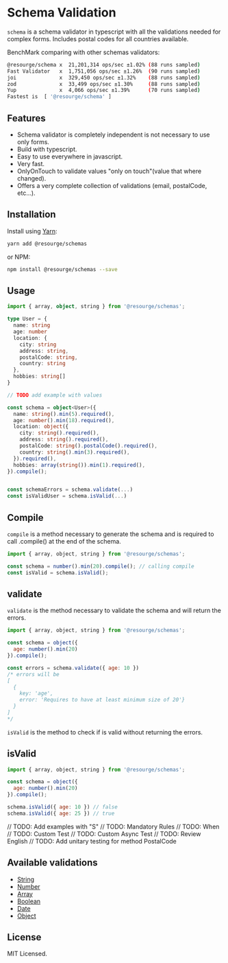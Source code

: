 # Schema Validation

`schema` is a schema validator in typescript with all the validations needed for complex forms. 
Includes postal codes for all countries available.

BenchMark comparing with other schemas validators:
```sh
@resourge/schema x  21,201,314 ops/sec ±1.02% (88 runs sampled)
Fast Validator   x  1,751,056 ops/sec ±1.26%  (90 runs sampled)
joi 			 x  329,450 ops/sec ±1.32%    (88 runs sampled)
zod 			 x  33,499 ops/sec ±1.30%     (88 runs sampled)
Yup 			 x  4,066 ops/sec ±1.39%      (70 runs sampled)
Fastest is  [ '@resourge/schema' ]
```

## Features

- Schema validator is completely independent is not necessary to use only forms.
- Build with typescript.
- Easy to use everywhere in javascript.
- Very fast.
- OnlyOnTouch to validate values "only on touch"(value that where changed).
- Offers a very complete collection of validations (email, postalCode, etc...).


## Installation

Install using [Yarn](https://yarnpkg.com):

```sh
yarn add @resourge/schemas
```

or NPM:

```sh
npm install @resourge/schemas --save
```

## Usage

```Typescript
import { array, object, string } from '@resourge/schemas';

type User = {
  name: string
  age: number
  location: {
    city: string
    address: string,
    postalCode: string,
    country: string
  },
  hobbies: string[]
}

// TODO add example with values

const schema = object<User>({
  name: string().min(5).required(),
  age: number().min(18).required(),
  location: object({
    city: string().required(),
    address: string().required(),
    postalCode: string().postalCode().required(),
    country: string().min(3).required(),
  }).required(),
  hobbies: array(string()).min(1).required(),
}).compile();


const schemaErrors = schema.validate(...)
const isValidUser = schema.isValid(...)

```

## Compile

`compile` is a method necessary to generate the schema and is required to call .compile() at the end of the schema.

```jsx
import { array, object, string } from '@resourge/schemas';

const schema = number().min(20).compile(); // calling compile
const isValid = schema.isValid();

```

## validate

`validate` is the method necessary to validate the schema and will return the errors.

```jsx
import { array, object, string } from '@resourge/schemas';

const schema = object({
  age: number().min(20)
}).compile();

const errors = schema.validate({ age: 10 }) 
/* errors will be
[
  { 
    key: 'age',
    error: 'Requires to have at least minimum size of 20'}
  }
]
*/

```

`isValid` is the method to check if is valid without returning the errors.

## isValid

```jsx
import { array, object, string } from '@resourge/schemas';

const schema = object({
  age: number().min(20)
}).compile();

schema.isValid({ age: 10 }) // false
schema.isValid({ age: 25 }) // true

```

// TODO: Add examples with "S"
// TODO: Mandatory Rules
// TODO: When
// TODO: Custom Test
// TODO: Custom Async Test
// TODO: Review English
// TODO: Add unitary testing for method PostalCode

## Available validations

- [String](docs/STRING.md)
- [Number](docs/ARRAY.md)
- [Array](docs/ARRAY.md)
- [Boolean](docs/BOOLEAN.md)
- [Date](docs/DATE.md)
- [Object](docs/OBJECT.md)

## License

MIT Licensed.